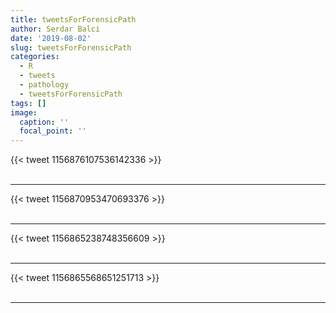 ```yaml
---
title: tweetsForForensicPath
author: Serdar Balci
date: '2019-08-02'
slug: tweetsForForensicPath
categories:
  - R
  - tweets
  - pathology
  - tweetsForForensicPath
tags: []
image:
  caption: ''
  focal_point: ''
---
```



{{< tweet 1156876107536142336 >}}
<br>
<br>
<hr>
{{< tweet 1156870953470693376 >}}
<br>
<br>
<hr>
{{< tweet 1156865238748356609 >}}
<br>
<br>
<hr>
{{< tweet 1156865568651251713 >}}
<br>
<br>
<hr>
